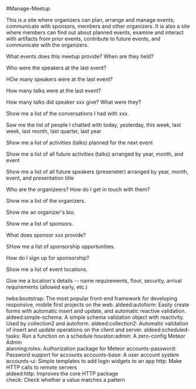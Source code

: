 #Manage-Meetup

This is a site where organizers can plan, arrange and manage events; communicate with sponsors, members and other organizers. It ia also a site where members can find out about planned events, examine and interact with artifacts from prior events, contribute to future events, and communicate with the organizers.

What events does this meetup provide? When are they held?

Who were the speakers at the last event?

HOw many speakers were at the last event?

How many talks were at the last event?

How many talks did speaker xxx give? What were they?

Show me a list of the conversations I had with xxx.

Sow me the list of people I chatted with today, yesterday, this week, last week, last month, last quarter, last year

Show me a list of activities (talks) planned for the next event

Show me a list of all future activities (talks) arranged by year, month, and event

Show me a list of all future speakers (preseneter) arranged by year, month, event, and presentation title

Who are the organizeers? How do I get in touch with them?

Show me a list of the organizers.

Show me an organizer's bio.

Show me a list of sponsors.

What does sponsor xxx provide?

SHow me a list of sponsorship opportunities.

How do I sign up for sponsorship?

Show me a list of event locations.

Give me a location's details -- name requirements, floor, security, arrival requirements (allowed early, etc.)


twbs:bootstrap: The most popular front-end framework for developing responsive, mobile first projects on the web.
aldeed:autoform: Easily create forms with automatic insert and update, and automatic reactive validation.
aldeed:simple-schema: A simple schema validation object with reactivity. Used by collection2 and autoform.
aldeed:collection2: Automatic validation of insert and update operations on the client and server.
aldeed:scheduled-tasks: Run a function on a schedule
houston:admin: A zero-config Meteor Admin     
alanning:roles: Authorization package for Meteor
accounts-password: Password support for accounts
accounts-base: A user account system          
accounts-ui: Simple templates to add login widgets to an app
http: Make HTTP calls to remote servers       
aldeed:http: Improves the core HTTP package   
check: Check whether a value matches a pattern






